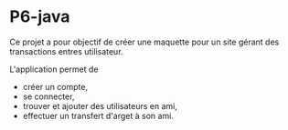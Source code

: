 # P6-java

Ce projet a pour objectif de créer une maquette pour un site gérant des transactions entres utilisateur.

L'application permet de 
- créer un compte,
- se connecter,
- trouver et ajouter des utilisateurs en ami,
- effectuer un transfert d'arget à son ami.
